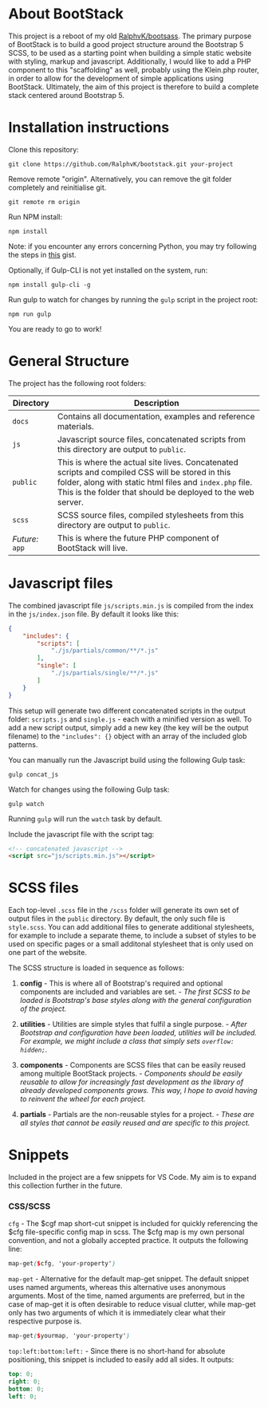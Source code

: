 # About BootStack

This project is a reboot of my old [RalphvK/bootsass](https://github.com/RalphvK/bootsass). The primary purpose of BootStack is to build a good project structure around the Bootstrap 5 SCSS, to be used as a starting point when building a simple static website with styling, markup and javascript. Additionally, I would like to add a PHP component to this "scaffolding" as well, probably using the Klein.php router, in order to allow for the development of simple applications using BootStack. Ultimately, the aim of this project is therefore to build a complete stack centered around Bootstrap 5.

# Installation instructions

Clone this repository:

```
git clone https://github.com/RalphvK/bootstack.git your-project
```

Remove remote "origin". Alternatively, you can remove the git folder completely and reinitialise git.

```git remote rm origin```


Run NPM install:

```npm install```

Note: if you encounter any errors concerning Python, you may try following the steps in [this](https://gist.github.com/jtrefry/fd0ea70a89e2c3b7779c) gist.

Optionally, if Gulp-CLI is not yet installed on the system, run:

```npm install gulp-cli -g```

Run gulp to watch for changes by running the ```gulp``` script in the project root:

```npm run gulp```

You are ready to go to work!

# General Structure

The project has the following root folders:

|Directory|Description|
|---|---|
|```docs```|Contains all documentation, examples and reference materials.|
|```js```|Javascript source files, concatenated scripts from this directory are output to ```public```.|
|```public```|This is where the actual site lives. Concatenated scripts and compiled CSS will be stored in this folder, along with static html files and ```index.php``` file. This is the folder that should be deployed to the web server.|
|```scss```|SCSS source files, compiled stylesheets from this directory are output to ```public```.|
|*Future:* ```app```|This is where the future PHP component of BootStack will live.|

# Javascript files

The combined javascript file ```js/scripts.min.js``` is compiled from the index in the ```js/index.json``` file. By default it looks like this:

```json
{
    "includes": {
        "scripts": [
            "./js/partials/common/**/*.js"
        ],
        "single": [
            "./js/partials/single/**/*.js"
        ]
    }
}
```

This setup will generate two different concatenated scripts in the output folder: ```scripts.js``` and ```single.js``` - each with a minified version as well. To add a new script output, simply add a new key (the key will be the output filename) to the ```"includes": {}``` object with an array of the included glob patterns.

You can manually run the Javascript build using the following Gulp task:

```gulp concat_js```

Watch for changes using the following Gulp task:

```gulp watch```

Running ```gulp``` will run the ```watch``` task by default.

Include the javascript file with the script tag:

```html
<!-- concatenated javascript -->
<script src="js/scripts.min.js"></script>
```

# SCSS files

Each top-level ```.scss``` file in the ```/scss``` folder will generate its own set of output files in the ```public``` directory. By default, the only such file is ```style.scss```. You can add additional files to generate additional stylesheets, for example to include a separate theme, to include a subset of styles to be used on specific pages or a small additonal stylesheet that is only used on one part of the website.

The SCSS structure is loaded in sequence as follows:

1. **config** - This is where all of Bootstrap's required and optional components are included and variables are set. - *The first SCSS to be loaded is Bootstrap's base styles along with the general configuration of the project.*

2. **utilities** - Utilities are simple styles that fulfil a single purpose. - *After Bootstrap and configuration have been loaded, utilities will be included. For example, we might include a class that simply sets ```overflow: hidden;```.*

3. **components** - Components are SCSS files that can be easily reused among multiple BootStack projects. - *Components should be easily reusable to allow for increasingly fast development as the library of already developed components grows. This way, I hope to avoid having to reinvent the wheel for each project.*

4. **partials** - Partials are the non-reusable styles for a project. - *These are all styles that cannot be easily reused and are specific to this project.*

# Snippets

Included in the project are a few snippets for VS Code. My aim is to expand this collection further in the future.

### CSS/SCSS

```cfg``` - The $cgf map short-cut snippet is included for quickly referencing the $cfg file-specific config map in scss. The $cfg map is my own personal convention, and not a globally accepted practice. It outputs the following line:

```scss
map-get($cfg, 'your-property')
```

```map-get``` - Alternative for the default map-get snippet. The default snippet uses named arguments, whereas this alternative uses anonymous arguments. Most of the time, named arguments are preferred, but in the case of map-get it is often desirable to reduce visual clutter, while map-get only has two arguments of which it is immediately clear what their respective purpose is.

```scss
map-get($yourmap, 'your-property')
```

```top:left:bottom:left:``` - Since there is no short-hand for absolute positioning, this snippet is included to easily add all sides. It outputs:

```scss
top: 0;
right: 0;
bottom: 0;
left: 0;
```